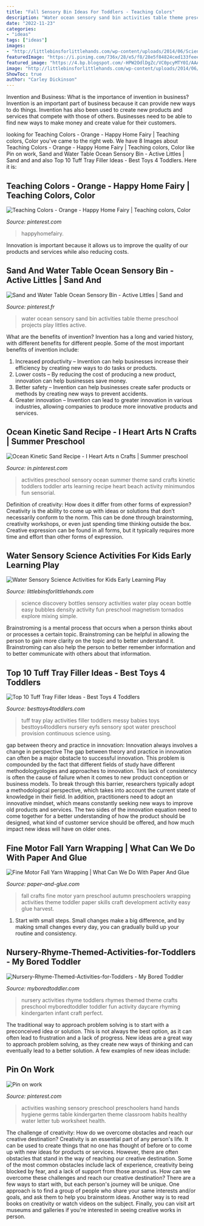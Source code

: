 ```yaml
---
title: "Fall Sensory Bin Ideas For Toddlers - Teaching Colors"
description: "Water ocean sensory sand bin activities table theme preschool projects play littles active"
date: "2022-11-23"
categories:
- "ideas"
tags: ["ideas"]
images:
- "http://littlebinsforlittlehands.com/wp-content/uploads/2014/06/Science-discovery-bottles-for-kids-that-explore-the-ocean-density-magnetism-tornados-bubbles-and-more-science-ideas..jpg"
featuredImage: "https://i.pinimg.com/736x/28/e5/f8/28e5f84824ced133feee2a47a77c0830.jpg"
featured_image: "https://4.bp.blogspot.com/-HPW2OdlDgZc/VC0pcyMTY0I/AAAAAAAACv8/kcCZo-0Z_20/s1600/FallYarnWrapping8.jpg"
image: "http://littlebinsforlittlehands.com/wp-content/uploads/2014/06/Science-discovery-bottles-for-kids-that-explore-the-ocean-density-magnetism-tornados-bubbles-and-more-science-ideas..jpg"
ShowToc: true
author: "Carley Dickinson"
---
```



Invention and Business: What is the importance of invention in business?
Invention is an important part of business because it can provide new ways to do things. Invention has also been used to create new products and services that compete with those of others. Businesses need to be able to find new ways to make money and create value for their customers.

	

		
looking for Teaching Colors - Orange - Happy Home Fairy | Teaching colors, Color you've came to the right web. We have 8 Images about Teaching Colors - Orange - Happy Home Fairy | Teaching colors, Color like Pin on work, Sand and Water Table Ocean Sensory Bin - Active Littles | Sand and and also Top 10 Tuff Tray Filler Ideas - Best Toys 4 Toddlers. Here it is:
		
    
## Teaching Colors - Orange - Happy Home Fairy | Teaching Colors, Color

<img loading=lazy src="https://i.pinimg.com/736x/4b/2a/82/4b2a82f9faba5d1c2fa7a5959dfbd218.jpg" onerror="this.onerror=null;this.src='https://tse3.mm.bing.net/th?id=OIP.Stelmn59rPZsCjWbvI8GAAHaLH&amp;pid=15.1';" alt="Teaching Colors - Orange - Happy Home Fairy | Teaching colors, Color">

_Source: pinterest.com_

>happyhomefairy. 

	

Innovation is important because it allows us to improve the quality of our products and services while also reducing costs.

    
## Sand And Water Table Ocean Sensory Bin - Active Littles | Sand And

<img loading=lazy src="https://i.pinimg.com/736x/28/e5/f8/28e5f84824ced133feee2a47a77c0830.jpg" onerror="this.onerror=null;this.src='https://tse1.mm.bing.net/th?id=OIP.LD6idLyZfVAqhbrrPQTfegHaLG&amp;pid=15.1';" alt="Sand and Water Table Ocean Sensory Bin - Active Littles | Sand and">

_Source: pinterest.fr_

>water ocean sensory sand bin activities table theme preschool projects play littles active. 

	

What are the benefits of invention?
Invention has a long and varied history, with different benefits for different people. Some of the most important benefits of invention include: 
1) Increased productivity – Invention can help businesses increase their efficiency by creating new ways to do tasks or products. 
2) Lower costs – By reducing the cost of producing a new product, innovation can help businesses save money. 
3) Better safety – Invention can help businesses create safer products or methods by creating new ways to prevent accidents.
4) Greater innovation – Invention can lead to greater innovation in various industries, allowing companies to produce more innovative products and services.

    
## Ocean Kinetic Sand Recipe - I Heart Arts N Crafts | Summer Preschool

<img loading=lazy src="https://i.pinimg.com/736x/d1/ec/2c/d1ec2c4fc522840d47b0311e7dad5bce.jpg" onerror="this.onerror=null;this.src='https://tse1.mm.bing.net/th?id=OIP.zCaeVn-9T7C-d-zqUzQeCQHaNK&amp;pid=15.1';" alt="Ocean Kinetic Sand Recipe - I Heart Arts n Crafts | Summer preschool">

_Source: in.pinterest.com_

>activities preschool sensory ocean summer theme sand crafts kinetic toddlers toddler arts learning recipe heart beach activity minimundos fun sensorial. 

	

Definition of creativity: How does it differ from other forms of expression?
Creativity is the ability to come up with ideas or solutions that don’t necessarily conform to the norm. This can be done through brainstorming, creativity workshops, or even just spending time thinking outside the box. Creative expression can be found in all forms, but it typically requires more time and effort than other forms of expression.

    
## Water Sensory Science Activities For Kids Early Learning Play

<img loading=lazy src="http://littlebinsforlittlehands.com/wp-content/uploads/2014/06/Science-discovery-bottles-for-kids-that-explore-the-ocean-density-magnetism-tornados-bubbles-and-more-science-ideas..jpg" onerror="this.onerror=null;this.src='https://tse2.mm.bing.net/th?id=OIP.9LEaebC-iFmJNabN9egiSgHaLH&amp;pid=15.1';" alt="Water Sensory Science Activities for Kids Early Learning Play">

_Source: littlebinsforlittlehands.com_

>science discovery bottles sensory activities water play ocean bottle easy bubbles density activity fun preschool magnetism tornados explore mixing simple. 

	

Brainstroming is a mental process that occurs when a person thinks about or processes a certain topic. Brainstroming can be helpful in allowing the person to gain more clarity on the topic and to better understand it. Brainstroming can also help the person to better remember information and to better communicate with others about that information.

    
## Top 10 Tuff Tray Filler Ideas - Best Toys 4 Toddlers

<img loading=lazy src="https://besttoys4toddlers.com/wp-content/uploads/2015/05/7330075_orig.jpg" onerror="this.onerror=null;this.src='https://tse3.mm.bing.net/th?id=OIP.XSx4NWMRsDQFoidX0ejWOwHaJ4&amp;pid=15.1';" alt="Top 10 Tuff Tray Filler Ideas - Best Toys 4 Toddlers">

_Source: besttoys4toddlers.com_

>tuff tray play activities filler toddlers messy babies toys besttoys4toddlers nursery eyfs sensory spot water preschool provision continuous science using. 

	

gap between theory and practice in innovation: Innovation always involves a change in perspective
The gap between theory and practice in innovation can often be a major obstacle to successful innovation. This problem is compounded by the fact that different fields of study have different methodologyologies and approaches to innovation. This lack of consistency is often the cause of failure when it comes to new product conception or business models. To break through this barrier, researchers typically adopt a methodological perspective, which takes into account the current state of knowledge in their field. In addition, practitioners need to adopt an innovative mindset, which means constantly seeking new ways to improve old products and services. The two sides of the innovation equation need to come together for a better understanding of how the product should be designed, what kind of customer service should be offered, and how much impact new ideas will have on older ones.

    
## Fine Motor Fall Yarn Wrapping | What Can We Do With Paper And Glue

<img loading=lazy src="https://4.bp.blogspot.com/-HPW2OdlDgZc/VC0pcyMTY0I/AAAAAAAACv8/kcCZo-0Z_20/s1600/FallYarnWrapping8.jpg" onerror="this.onerror=null;this.src='https://tse4.mm.bing.net/th?id=OIP.Wmf6Zy9MeS4diKTRMG7m6AHaKO&amp;pid=15.1';" alt="Fine Motor Fall Yarn Wrapping | What Can We Do With Paper And Glue">

_Source: paper-and-glue.com_

>fall crafts fine motor yarn preschool autumn preschoolers wrapping activities theme toddler paper skills craft development activity easy glue harvest. 

	

1. Start with small steps. Small changes make a big difference, and by making small changes every day, you can gradually build up your routine and consistency.

    
## Nursery-Rhyme-Themed-Activities-for-Toddlers - My Bored Toddler

<img loading=lazy src="https://myboredtoddler.com/wp-content/uploads/2019/04/Nursery-Rhyme-Themed-Activities-for-Toddlers-2.jpg" onerror="this.onerror=null;this.src='https://tse1.mm.bing.net/th?id=OIP.6GzWSjb4i1eeXiM4lhJh3AHaLG&amp;pid=15.1';" alt="Nursery-Rhyme-Themed-Activities-for-Toddlers - My Bored Toddler">

_Source: myboredtoddler.com_

>nursery activities rhyme toddlers rhymes themed theme crafts preschool myboredtoddler toddler fun activity daycare rhyming kindergarten infant craft perfect. 

	

The traditional way to approach problem solving is to start with a preconceived idea or solution. This is not always the best option, as it can often lead to frustration and a lack of progress. New ideas are a great way to approach problem solving, as they create new ways of thinking and can eventually lead to a better solution. A few examples of new ideas include:

    
## Pin On Work

<img loading=lazy src="https://i.pinimg.com/736x/7d/9a/06/7d9a06e2a10ad0a8bd4e4689655e7642--sensory-toys-sensory-table.jpg" onerror="this.onerror=null;this.src='https://tse4.mm.bing.net/th?id=OIP.R3EyMVy17ZxzYNEjlmbIaAHaNK&amp;pid=15.1';" alt="Pin on work">

_Source: pinterest.com_

>activities washing sensory preschool preschoolers hand hands hygiene germs table kindergarten theme classroom habits healthy water letter tub worksheet health. 

	

The challenge of creativity: How do we overcome obstacles and reach our creative destination?
Creativity is an essential part of any person's life. It can be used to create things that no one has thought of before or to come up with new ideas for products or services. However, there are often obstacles that stand in the way of reaching our creative destination. Some of the most common obstacles include lack of experience, creativity being blocked by fear, and a lack of support from those around us. How can we overcome these challenges and reach our creative destination? There are a few ways to start with, but each person's journey will be unique. One approach is to find a group of people who share your same interests and/or goals, and ask them to help you brainstorm ideas. Another way is to read books on creativity or watch videos on the subject. Finally, you can visit art museums and galleries if you're interested in seeing creative works in person.

